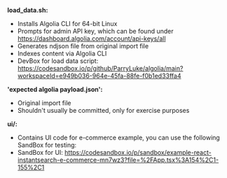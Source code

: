 **load_data.sh:**
- Installs Algolia CLI for 64-bit Linux
- Prompts for admin API key, which can be found under https://dashboard.algolia.com/account/api-keys/all
- Generates ndjson file from original import file
- Indexes content via Algolia CLI
- DevBox for load data script: https://codesandbox.io/p/github/ParryLuke/algolia/main?workspaceId=e949b036-964e-45fa-88fe-f0b1ed33ffa4

**'expected algolia payload.json':**
- Original import file
- Shouldn't usually be committed, only for exercise purposes

**ui/:**
- Contains UI code for e-commerce example, you can use the following SandBox for testing:
- SandBox for UI: https://codesandbox.io/p/sandbox/example-react-instantsearch-e-commerce-mn7wz3?file=%2FApp.tsx%3A154%2C1-155%2C1
